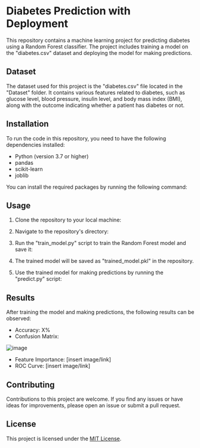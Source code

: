 # Diabetes Prediction with Deployment

This repository contains a machine learning project for predicting diabetes using a Random Forest classifier. The project includes training a model on the "diabetes.csv" dataset and deploying the model for making predictions.

## Dataset

The dataset used for this project is the "diabetes.csv" file located in the "Dataset" folder. It contains various features related to diabetes, such as glucose level, blood pressure, insulin level, and body mass index (BMI), along with the outcome indicating whether a patient has diabetes or not.

## Installation

To run the code in this repository, you need to have the following dependencies installed:

- Python (version 3.7 or higher)
- pandas
- scikit-learn
- joblib

You can install the required packages by running the following command:


## Usage

1. Clone the repository to your local machine:


2. Navigate to the repository's directory:


3. Run the "train_model.py" script to train the Random Forest model and save it:


4. The trained model will be saved as "trained_model.pkl" in the repository.

5. Use the trained model for making predictions by running the "predict.py" script:


## Results

After training the model and making predictions, the following results can be observed:

- Accuracy: X%
- Confusion Matrix:

![image](https://github.com/niravpatidar37/Diabetes-Prediction-With-deployment/assets/51831628/5d415707-ee76-4838-a544-e80ae210dbff)

- Feature Importance: [insert image/link]
- ROC Curve: [insert image/link]

## Contributing

Contributions to this project are welcome. If you find any issues or have ideas for improvements, please open an issue or submit a pull request.

## License

This project is licensed under the [MIT License](LICENSE).


